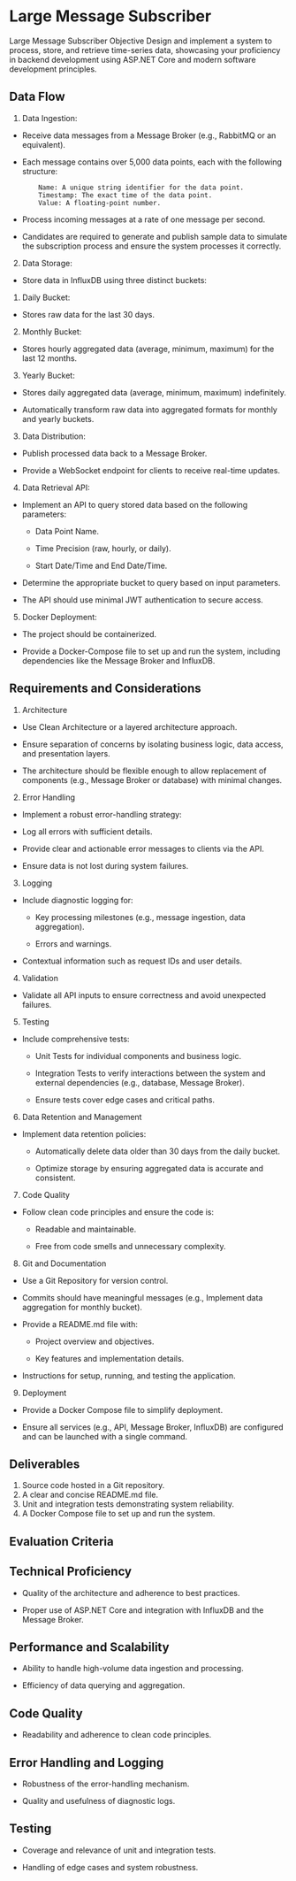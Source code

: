 # Large Message Subscriber


Large Message Subscriber
Objective
Design and implement a system to process, store, and retrieve time-series data,
showcasing your proficiency in backend development using ASP.NET Core and modern
software development principles.

## Data Flow
1. Data Ingestion:

  * Receive data messages from a Message Broker (e.g., RabbitMQ or an
equivalent).


  * Each message contains over 5,000 data points, each with the following structure:

            Name: A unique string identifier for the data point.
            Timestamp: The exact time of the data point.
            Value: A floating-point number.

  * Process incoming messages at a rate of one message per second.


  * Candidates are required to generate and publish sample data to simulate
the subscription process and ensure the system processes it correctly.

2. Data Storage:

  * Store data in InfluxDB using three distinct buckets:
1. Daily Bucket:

  * Stores raw data for the last 30 days.

2. Monthly Bucket:

  * Stores hourly aggregated data (average, minimum, maximum) for the last 12 months.

3. Yearly Bucket:


  * Stores daily aggregated data (average, minimum, maximum)
indefinitely.

  * Automatically transform raw data into aggregated formats for monthly and
yearly buckets.

3. Data Distribution:

* Publish processed data back to a Message Broker.


* Provide a WebSocket endpoint for clients to receive real-time updates.

4. Data Retrieval API:

* Implement an API to query stored data based on the following parameters:

  * Data Point Name.


  * Time Precision (raw, hourly, or daily).


  * Start Date/Time and End Date/Time.


* Determine the appropriate bucket to query based on input parameters.


* The API should use minimal JWT authentication to secure access.

5. Docker Deployment:

* The project should be containerized.


* Provide a Docker-Compose file to set up and run the system, including
dependencies like the Message Broker and InfluxDB.

## Requirements and Considerations
1. Architecture

* Use Clean Architecture or a layered architecture approach.


* Ensure separation of concerns by isolating business logic, data access, and
presentation layers.


* The architecture should be flexible enough to allow replacement of components
(e.g., Message Broker or database) with minimal changes.

2. Error Handling

* Implement a robust error-handling strategy:

* Log all errors with sufficient details.


* Provide clear and actionable error messages to clients via the API.


* Ensure data is not lost during system failures.

3. Logging

* Include diagnostic logging for:

  * Key processing milestones (e.g., message ingestion, data aggregation).


  * Errors and warnings.


* Contextual information such as request IDs and user details.

4. Validation

* Validate all API inputs to ensure correctness and avoid unexpected failures.

5. Testing


* Include comprehensive tests:

  * Unit Tests for individual components and business logic.


  * Integration Tests to verify interactions between the system and external
dependencies (e.g., database, Message Broker).

  * Ensure tests cover edge cases and critical paths.

6. Data Retention and Management

* Implement data retention policies:

  * Automatically delete data older than 30 days from the daily bucket.


  * Optimize storage by ensuring aggregated data is accurate and consistent.

7. Code Quality

* Follow clean code principles and ensure the code is:

  * Readable and maintainable.


  * Free from code smells and unnecessary complexity.

8. Git and Documentation

* Use a Git Repository for version control.


* Commits should have meaningful messages (e.g., Implement data
aggregation for monthly bucket).

* Provide a README.md file with:

  * Project overview and objectives.


  * Key features and implementation details.


* Instructions for setup, running, and testing the application.

9. Deployment

* Provide a Docker Compose file to simplify deployment.

* Ensure all services (e.g., API, Message Broker, InfluxDB) are configured and
can be launched with a single command.


## Deliverables
1. Source code hosted in a Git repository.
2. A clear and concise README.md file.
3. Unit and integration tests demonstrating system reliability.
4. A Docker Compose file to set up and run the system.

## Evaluation Criteria
## Technical Proficiency

* Quality of the architecture and adherence to best practices.


* Proper use of ASP.NET Core and integration with InfluxDB and the Message Broker.

## Performance and Scalability

* Ability to handle high-volume data ingestion and processing.


* Efficiency of data querying and aggregation.

## Code Quality

* Readability and adherence to clean code principles.

## Error Handling and Logging

* Robustness of the error-handling mechanism.


* Quality and usefulness of diagnostic logs.

## Testing

* Coverage and relevance of unit and integration tests.


* Handling of edge cases and system robustness.
